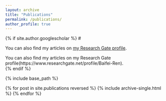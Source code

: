 ```yaml
---
layout: archive
title: "Publications"
permalink: /publications/
author_profile: true
---
```


{% if site.author.googlescholar %}
  #<div class="wordwrap">You can also find my articles on <a href="{{site.author.googlescholar}}">[my Research Gate profile](https://www.researchgate.net/profile/Baifei-Ren)</a>.</div>
   <div class="wordwrap">You can also find my articles on my Research Gate profile(https://www.researchgate.net/profile/Baifei-Ren)</a>.</div>
{% endif %}

{% include base_path %}

{% for post in site.publications reversed %}
  {% include archive-single.html %}
{% endfor %}
